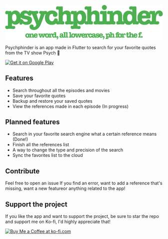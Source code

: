 ![Psych](https://github.com/daih27/psychphinder/blob/master/github_assets/logo.png?raw=true)

Psychphinder is an app made in Flutter to search for your favorite quotes from the TV show Psych 🍍

<a href="https://play.google.com/store/apps/details?id=com.daih.psychphinder"><img alt="Get it on Google Play" src="https://play.google.com/intl/en_us/badges/images/generic/en-play-badge.png" height=60px /></a>

## Features

- Search throughout all the episodes and movies
- Save your favorite quotes
- Backup and restore your saved quotes
- View the references made in each episode (In progress)

## Planned features

- Search in your favorite search engine what a certain reference means (Done!)
- Finish all the references list
- A way to change the type and precision of the search
- Sync the favorites list to the cloud

## Contribute

Feel free to open an issue If you find an error, want to add a reference that's missing, want a new featureor anything related to the app!

## Support the project

If you like the app and want to support the project, be sure to star the repo and support me on Ko-fi, I'd highly appreciate that!

<a href='https://ko-fi.com/D1D7NDV5D' target='_blank'><img height='36' style='border:0px;height:36px;' src='https://storage.ko-fi.com/cdn/kofi4.png?v=3' border='0' alt='Buy Me a Coffee at ko-fi.com' /></a>
